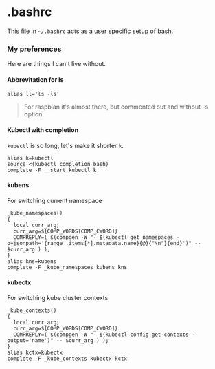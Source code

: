 # .bashrc

This file in `~/.bashrc` acts as a user specific setup of bash.

### My preferences

Here are things I can't live without.

#### Abbrevitation for ls

```
alias ll='ls -ls'
```

> For raspbian it's almost there, but commented out and without -s option.

#### Kubectl with completion
`kubectl` is so long, let's make it shorter `k`.

```
alias k=kubectl
source <(kubectl completion bash)
complete -F __start_kubectl k
```

#### kubens
For switching current namespace

```
_kube_namespaces()
{
  local curr_arg;
  curr_arg=${COMP_WORDS[COMP_CWORD]}
  COMPREPLY=( $(compgen -W "- $(kubectl get namespaces -o=jsonpath='{range .items[*].metadata.name}{@}{"\n"}{end}')" -- $curr_arg ) );
}
alias kns=kubens
complete -F _kube_namespaces kubens kns
```

#### kubectx
For switching kube cluster contexts

```
_kube_contexts()
{
  local curr_arg;
  curr_arg=${COMP_WORDS[COMP_CWORD]}
  COMPREPLY=( $(compgen -W "- $(kubectl config get-contexts --output='name')" -- $curr_arg ) );
}
alias kctx=kubectx
complete -F _kube_contexts kubectx kctx
```
